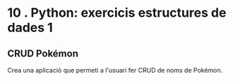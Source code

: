 10 . Python: exercicis estructures de dades 1
==========================

CRUD Pokémon
----------------------
Crea una aplicació que permeti a l'usuari fer CRUD de noms de Pokémon.